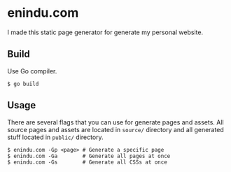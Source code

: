 # enindu.com
I made this static page generator for generate my personal website.

## Build
Use Go compiler.
```
$ go build
```

## Usage
There are several flags that you can use for generate pages and assets. All source pages and assets are located in `source/` directory and all generated stuff located in `public/` directory.
```
$ enindu.com -Gp <page> # Generate a specific page
$ enindu.com -Ga        # Generate all pages at once
$ enindu.com -Gs        # Generate all CSSs at once
```
